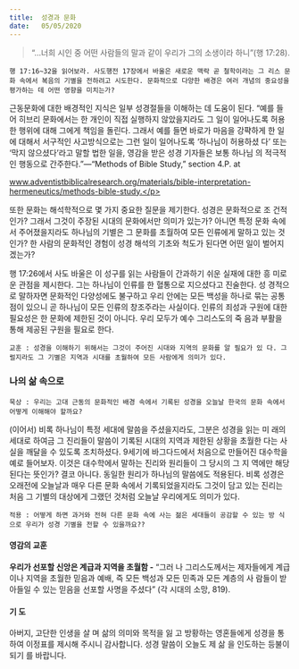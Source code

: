 ```yaml
---
title:  성경과 문화
date:   05/05/2020
---
```


> <p></p>
> “…너희 시인 중 어떤 사람들의 말과 같이 우리가 그의 소생이라 하니”(행 17:28).

`행 17:16~32을 읽어보라. 사도행전 17장에서 바울은 새로운 맥락 곧 철학이라는 그
리스 문화 속에서 복음의 기별을 전하려고 시도한다. 문화적으로 다양한 배경은 여러
개념의 중요성을 평가하는 데 어떤 영향을 미치는가?`

근동문화에 대한 배경적인 지식은 일부 성경절들을 이해하는 데 도움이 된다. “예를
들어 히브리 문화에서는 한 개인이 직접 실행하지 않았을지라도 그 일이 일어나도록
허용한 행위에 대해 그에게 책임을 돌린다. 그래서 예를 들면 바로가 마음을 강퍅하게
한 일에 대해서 서구적인 사고방식으로는 그런 일이 일어나도록 ‘하나님이 허용하셨
다’ 또는 ‘막지 않으셨다’라고 말할 법한 일을, 영감을 받은 성경 기자들은 보통 하나님
의 적극적인 행동으로 간주한다.”—“Methods of Bible Study,” section 4.P. at <p>www.adventistbiblicalresearch.org/materials/bible-interpretation-hermeneutics/methods-bible-study.</p>

또한 문화는 해석학적으로 몇 가지 중요한 질문을 제기한다. 성경은 문화적으로 조
건적인가? 그래서 그것이 주장된 시대의 문화에서만 의미가 있는가? 아니면 특정 문화
속에서 주어졌을지라도 하나님의 기별은 그 문화를 초월하여 모든 인류에게 말하고
있는 것인가? 한 사람의 문화적인 경험이 성경 해석의 기초와 척도가 된다면 어떤 일이
벌어지겠는가?

행 17:26에서 사도 바울은 이 성구를 읽는 사람들이 간과하기 쉬운 실재에 대한 흥
미로운 관점을 제시한다. 그는 하나님이 인류를 한 혈통으로 지으셨다고 진술한다. 성
경적으로 말하자면 문화적인 다양성에도 불구하고 우리 안에는 모든 백성을 하나로
묶는 공통점이 있으니 곧 하나님이 모든 인류의 창조주라는 사실이다. 인류의 죄성과
구원에 대한 필요성은 한 문화에 제한된 것이 아니다. 우리 모두가 예수 그리스도의 죽
음과 부활을 통해 제공된 구원을 필요로 한다.

`교훈 : 성경을 이해하기 위해서는 그것이 주어진 시대와 지역의 문화를 알 필요가 있
다. 그럴지라도 그 기별은 지역과 시대를 초월하여 모든 사람에게 의미가 있다.`

### 나의 삶 속으로

`묵상 : 우리는 고대 근동의 문화적인 배경 속에서 기록된 성경을 오늘날 한국의 문화
속에서 어떻게 이해해야 할까요?`

(이어서) 비록 하나님이 특정 세대에 말씀을 주셨을지라도, 그분은 성경을 읽는 미
래의 세대로 하여금 그 진리들이 말씀이 기록된 시대의 지역과 제한된 상황을 초월한
다는 사실을 깨달을 수 있도록 조치하셨다. 9세기에 바그다드에서 처음으로 만들어진
대수학을 예로 들어보자. 이것은 대수학에서 말하는 진리와 원리들이 그 당시의 그 지
역에만 해당된다는 뜻인가? 결코 아니다. 동일한 원리가 하나님의 말씀에도 적용된다.
비록 성경은 오래전에 오늘날과 매우 다른 문화 속에서 기록되었을지라도 그것이 담고
있는 진리는 처음 그 기별의 대상에게 그랬던 것처럼 오늘날 우리에게도 의미가 있다.

`적용 : 어떻게 하면 과거와 전혀 다른 문화 속에 사는 젊은 세대들이 공감할 수 있는 방
식으로 우리가 성경 기별을 전할 수 있을까요??`

#### 영감의 교훈

**우리가 선포할 신앙은 계급과 지역을 초월함 -** “그러
나 그리스도께서는 제자들에게 계급이나 지역을 초월한
믿음과 예배, 즉 모든 백성과 모든 민족과 모든 계층의 사
람들이 받아들일 수 있는 믿음을 선포할 사명을 주셨다”
(각 시대의 소망, 819).

#### 기 도

아버지, 고단한 인생을 살
며 삶의 의미와 목적을 잃
고 방황하는 영혼들에게
성경을 통하여 이정표를
제시해 주시니 감사합니다.
성경 말씀이 오늘도 제 삶
을 인도하는 등불이 되기
를 바랍니다.